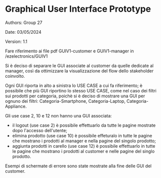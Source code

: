 # Graphical User Interface Prototype

Authors: Group 27

Date: 03/05/2024

Version: 1.1

Fare riferimento ai file pdf GUIV1-customer e GUIV1-manager in /ezelectronics/GUIV1

Si è deciso di separare le GUI associate al customer da quelle dedicate al manager, così da ottimizzare la visualizzazione del flow dello stakeholder coinvolto. 

Ogni GUI riporta in alto a sinistra lo USE CASE a cui fa riferimento; è possibile che più GUI riportino lo stesso USE CASE, come nel caso dei filtri sui prodotti per categoria, poichè si è deciso di mostrare una GUI per ognuno dei filtri:  Categoria-Smartphone, Categoria-Laptop, Categoria-Appliance.

Gli use case 2, 10  e 12 non hanno una GUI associata:
- il logout (use case 2) è possibile effettuarlo da tutte le pagine mostrate dopo l'accesso dell'utente;
- elimina prodotto (use case 10) è possibile effeturalo in tutte le pagine che mostrano i prodotti al manager e nella pagine del singolo prodotto;
- aggiunta prodotti in carello (use case 12) è possibile effettuarlo in tutte le pagine che mostrano i prodotti al customer e nelle pagine del singlo prodotto.

Esempi di schermate di errore sono state mostrate alla fine delle GUI del customer.
